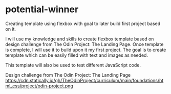 # potential-winner
Creating template using flexbox with goal to later build first project based on it.

I will use my knowledge and skills to create flexbox template based on design challenge from The Odin Project: The Landing Page. Once template is complete, I will use it to build upon it my first project. The goal is to create template which can be easily filled with text and images as needed.

This template will also be used to test different JavaScript code.

Design challenge from The Odin Project: The Landing Page
https://cdn.statically.io/gh/TheOdinProject/curriculum/main/foundations/html_css/project/odin-project.png

